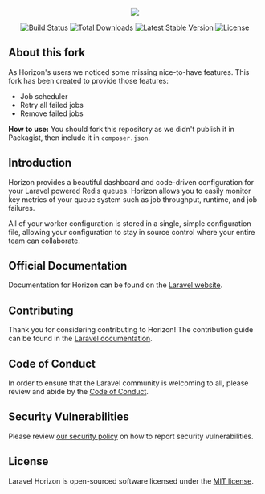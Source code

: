 <p align="center"><img src="https://laravel.com/assets/img/components/logo-horizon.svg"></p>

<p align="center">
<a href="https://github.com/laravel/horizon/actions"><img src="https://github.com/laravel/horizon/workflows/tests/badge.svg" alt="Build Status"></a>
<a href="https://packagist.org/packages/laravel/horizon"><img src="https://img.shields.io/packagist/dt/laravel/horizon" alt="Total Downloads"></a>
<a href="https://packagist.org/packages/laravel/horizon"><img src="https://img.shields.io/packagist/v/laravel/horizon" alt="Latest Stable Version"></a>
<a href="https://packagist.org/packages/laravel/horizon"><img src="https://img.shields.io/packagist/l/laravel/horizon" alt="License"></a>
</p>

## About this fork

As Horizon's users we noticed some missing nice-to-have features. This fork has been created to provide those features:
 - Job scheduler
 - Retry all failed jobs
 - Remove failed jobs
 
**How to use:** You should fork this repository as we didn't publish it in Packagist, then include it in `composer.json`.

## Introduction

Horizon provides a beautiful dashboard and code-driven configuration for your Laravel powered Redis queues. Horizon allows you to easily monitor key metrics of your queue system such as job throughput, runtime, and job failures.

All of your worker configuration is stored in a single, simple configuration file, allowing your configuration to stay in source control where your entire team can collaborate.

## Official Documentation

Documentation for Horizon can be found on the [Laravel website](https://laravel.com/docs/horizon).

## Contributing

Thank you for considering contributing to Horizon! The contribution guide can be found in the [Laravel documentation](https://laravel.com/docs/contributions).

## Code of Conduct

In order to ensure that the Laravel community is welcoming to all, please review and abide by the [Code of Conduct](https://laravel.com/docs/contributions#code-of-conduct).

## Security Vulnerabilities

Please review [our security policy](https://github.com/laravel/horizon/security/policy) on how to report security vulnerabilities.

## License

Laravel Horizon is open-sourced software licensed under the [MIT license](LICENSE.md).
